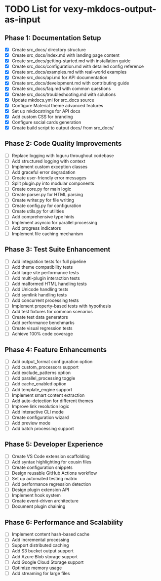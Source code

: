 # TODO List for vexy-mkdocs-output-as-input

## Phase 1: Documentation Setup
- [x] Create src_docs/ directory structure
- [x] Create src_docs/index.md with landing page content
- [x] Create src_docs/getting-started.md with installation guide
- [x] Create src_docs/configuration.md with detailed config reference
- [x] Create src_docs/examples.md with real-world examples
- [x] Create src_docs/api.md for API documentation
- [x] Create src_docs/development.md with contributing guide
- [x] Create src_docs/faq.md with common questions
- [x] Create src_docs/troubleshooting.md with solutions
- [x] Update mkdocs.yml for src_docs source
- [x] Configure Material theme advanced features
- [x] Set up mkdocstrings for API docs
- [x] Add custom CSS for branding
- [x] Configure social cards generation
- [x] Create build script to output docs/ from src_docs/

## Phase 2: Code Quality Improvements
- [ ] Replace logging with loguru throughout codebase
- [ ] Add structured logging with context
- [ ] Implement custom exception classes
- [ ] Add graceful error degradation
- [ ] Create user-friendly error messages
- [ ] Split plugin.py into modular components
- [ ] Create core.py for main logic
- [ ] Create parser.py for HTML parsing
- [ ] Create writer.py for file writing
- [ ] Create config.py for configuration
- [ ] Create utils.py for utilities
- [ ] Add comprehensive type hints
- [ ] Implement asyncio for parallel processing
- [ ] Add progress indicators
- [ ] Implement file caching mechanism

## Phase 3: Test Suite Enhancement
- [ ] Add integration tests for full pipeline
- [ ] Add theme compatibility tests
- [ ] Add large site performance tests
- [ ] Add multi-plugin interaction tests
- [ ] Add malformed HTML handling tests
- [ ] Add Unicode handling tests
- [ ] Add symlink handling tests
- [ ] Add concurrent processing tests
- [ ] Implement property-based tests with hypothesis
- [ ] Add test fixtures for common scenarios
- [ ] Create test data generators
- [ ] Add performance benchmarks
- [ ] Create visual regression tests
- [ ] Achieve 100% code coverage

## Phase 4: Feature Enhancements
- [ ] Add output_format configuration option
- [ ] Add custom_processors support
- [ ] Add exclude_patterns option
- [ ] Add parallel_processing toggle
- [ ] Add cache_enabled option
- [ ] Add template_engine support
- [ ] Implement smart content extraction
- [ ] Add auto-detection for different themes
- [ ] Improve link resolution logic
- [ ] Add interactive CLI mode
- [ ] Create configuration wizard
- [ ] Add preview mode
- [ ] Add batch processing support

## Phase 5: Developer Experience
- [ ] Create VS Code extension scaffolding
- [ ] Add syntax highlighting for cousin files
- [ ] Create configuration snippets
- [ ] Design reusable GitHub Actions workflow
- [ ] Set up automated testing matrix
- [ ] Add performance regression detection
- [ ] Design plugin extension API
- [ ] Implement hook system
- [ ] Create event-driven architecture
- [ ] Document plugin chaining

## Phase 6: Performance and Scalability
- [ ] Implement content hash-based cache
- [ ] Add incremental processing
- [ ] Support distributed caching
- [ ] Add S3 bucket output support
- [ ] Add Azure Blob storage support
- [ ] Add Google Cloud Storage support
- [ ] Optimize memory usage
- [ ] Add streaming for large files

